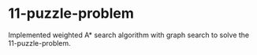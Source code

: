 # 11-puzzle-problem
Implemented weighted A* search algorithm with graph search to solve the 11-puzzle-problem.
